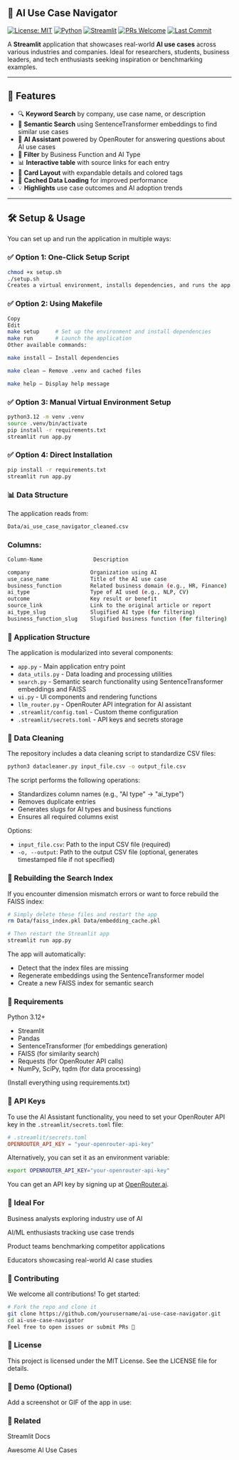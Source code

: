 ## 🚀 AI Use Case Navigator

[![License: MIT](https://img.shields.io/badge/License-MIT-blue.svg)](LICENSE)
[![Python](https://img.shields.io/badge/Python-3.12%2B-blue.svg)](https://www.python.org/downloads/)
[![Streamlit](https://img.shields.io/badge/Built%20with-Streamlit-ff4b4b.svg)](https://streamlit.io/)
[![PRs Welcome](https://img.shields.io/badge/PRs-welcome-brightgreen.svg)](https://github.com/yourusername/ai-use-case-navigator/pulls)
[![Last Commit](https://img.shields.io/github/last-commit/yourusername/ai-use-case-navigator)](https://github.com/yourusername/ai-use-case-navigator/commits)

A **Streamlit** application that showcases real-world **AI use cases** across various industries and companies. Ideal for researchers, students, business leaders, and tech enthusiasts seeking inspiration or benchmarking examples.

---

## 🌟 Features

- 🔍 **Keyword Search** by company, use case name, or description  
- 🔮 **Semantic Search** using SentenceTransformer embeddings to find similar use cases
- 💬 **AI Assistant** powered by OpenRouter for answering questions about AI use cases
- 🧠 **Filter** by Business Function and AI Type  
- 📊 **Interactive table** with source links for each entry  
- 🎨 **Card Layout** with expandable details and colored tags
- 📁 **Cached Data Loading** for improved performance
- 💡 **Highlights** use case outcomes and AI adoption trends

---

## 🛠️ Setup & Usage

You can set up and run the application in multiple ways:

### ✅ Option 1: One-Click Setup Script

```bash
chmod +x setup.sh
./setup.sh
Creates a virtual environment, installs dependencies, and runs the app.
```

### ✅ Option 2: Using Makefile
```bash
Copy
Edit
make setup     # Set up the environment and install dependencies
make run       # Launch the application
Other available commands:

make install – Install dependencies

make clean – Remove .venv and cached files

make help – Display help message
```
### ✅ Option 3: Manual Virtual Environment Setup
```bash
python3.12 -m venv .venv
source .venv/bin/activate
pip install -r requirements.txt
streamlit run app.py    
```
### ✅ Option 4: Direct Installation
```bash
pip install -r requirements.txt
streamlit run app.py
```

### 📊 Data Structure
The application reads from:

```bash
Data/ai_use_case_navigator_cleaned.csv
```

### Columns:
```bash
Column-Name                Description

company                   Organization using AI
use_case_name             Title of the AI use case
business_function         Related business domain (e.g., HR, Finance)
ai_type                   Type of AI used (e.g., NLP, CV)
outcome                   Key result or benefit
source_link               Link to the original article or report
ai_type_slug              Slugified AI type (for filtering)
business_function_slug    Slugified business function (for filtering)
```

### 🧩 Application Structure

The application is modularized into several components:

- `app.py` - Main application entry point
- `data_utils.py` - Data loading and processing utilities
- `search.py` - Semantic search functionality using SentenceTransformer embeddings and FAISS
- `ui.py` - UI components and rendering functions
- `llm_router.py` - OpenRouter API integration for AI assistant
- `.streamlit/config.toml` - Custom theme configuration
- `.streamlit/secrets.toml` - API keys and secrets storage

### 🧹 Data Cleaning
The repository includes a data cleaning script to standardize CSV files:

```bash
python3 datacleaner.py input_file.csv -o output_file.csv
```

The script performs the following operations:
- Standardizes column names (e.g., "AI type" → "ai_type")
- Removes duplicate entries
- Generates slugs for AI types and business functions
- Ensures all required columns exist

Options:
- `input_file.csv`: Path to the input CSV file (required)
- `-o, --output`: Path to the output CSV file (optional, generates timestamped file if not specified)

### 🔄 Rebuilding the Search Index
If you encounter dimension mismatch errors or want to force rebuild the FAISS index:

```bash
# Simply delete these files and restart the app
rm Data/faiss_index.pkl Data/embedding_cache.pkl

# Then restart the Streamlit app
streamlit run app.py
```

The app will automatically:
- Detect that the index files are missing
- Regenerate embeddings using the SentenceTransformer model
- Create a new FAISS index for semantic search

### 📎 Requirements
Python 3.12+

- Streamlit
- Pandas
- SentenceTransformer (for embeddings generation)
- FAISS (for similarity search)
- Requests (for OpenRouter API calls)
- NumPy, SciPy, tqdm (for data processing)

(Install everything using requirements.txt)

### 🔑 API Keys

To use the AI Assistant functionality, you need to set your OpenRouter API key in the `.streamlit/secrets.toml` file:

```toml
# .streamlit/secrets.toml
OPENROUTER_API_KEY = "your-openrouter-api-key"
```

Alternatively, you can set it as an environment variable:

```bash
export OPENROUTER_API_KEY="your-openrouter-api-key"
```

You can get an API key by signing up at [OpenRouter.ai](https://openrouter.ai/).

### 💼 Ideal For
Business analysts exploring industry use of AI

AI/ML enthusiasts tracking use case trends

Product teams benchmarking competitor applications

Educators showcasing real-world AI case studies

### 🤝 Contributing
We welcome all contributions! To get started:

```bash
# Fork the repo and clone it
git clone https://github.com/yourusername/ai-use-case-navigator.git
cd ai-use-case-navigator
Feel free to open issues or submit PRs 🚀
```

### 📄 License
This project is licensed under the MIT License.
See the LICENSE file for details.

### 📸 Demo (Optional)
Add a screenshot or GIF of the app in use:

### 🔗 Related
Streamlit Docs

Awesome AI Use Cases